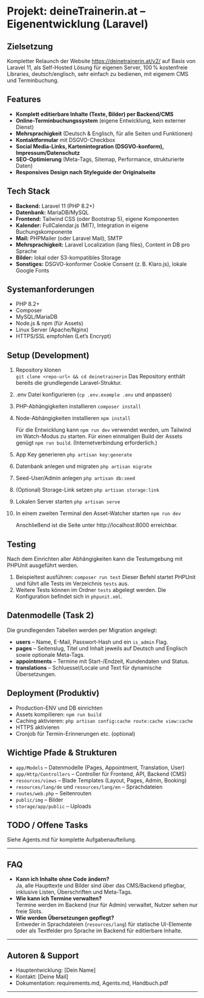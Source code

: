 # Projekt: deineTrainerin.at – Eigenentwicklung (Laravel)

## Zielsetzung
Kompletter Relaunch der Website https://deinetrainerin.at/v2/ auf Basis von Laravel 11, als Self-Hosted Lösung für eigenen Server, 100 % kostenfreie Libraries, deutsch/englisch, sehr einfach zu bedienen, mit eigenem CMS und Terminbuchung.

## Features
- **Komplett editierbare Inhalte (Texte, Bilder) per Backend/CMS**
- **Online-Terminbuchungssystem** (eigene Entwicklung, kein externer Dienst)
- **Mehrsprachigkeit** (Deutsch & Englisch, für alle Seiten und Funktionen)
- **Kontaktformular** mit DSGVO-Checkbox
- **Social Media-Links, Kartenintegration (DSGVO-konform), Impressum/Datenschutz**
- **SEO-Optimierung** (Meta-Tags, Sitemap, Performance, strukturierte Daten)
- **Responsives Design nach Styleguide der Originalseite**

## Tech Stack
- **Backend:** Laravel 11 (PHP 8.2+)
- **Datenbank:** MariaDB/MySQL
- **Frontend:** Tailwind CSS (oder Bootstrap 5), eigene Komponenten
- **Kalender:** FullCalendar.js (MIT), Integration in eigene Buchungskomponente
- **Mail:** PHPMailer (oder Laravel Mail), SMTP
- **Mehrsprachigkeit:** Laravel Localization (lang files), Content in DB pro Sprache
- **Bilder:** lokal oder S3-kompatibles Storage
- **Sonstiges:** DSGVO-konformer Cookie Consent (z. B. Klaro.js), lokale Google Fonts

## Systemanforderungen
- PHP 8.2+
- Composer
- MySQL/MariaDB
- Node.js & npm (für Assets)
- Linux Server (Apache/Nginx)
- HTTPS/SSL empfohlen (Let’s Encrypt)

## Setup (Development)
1. Repository klonen  
   `git clone <repo-url> && cd deinetrainerin`
   Das Repository enthält bereits die grundlegende Laravel-Struktur.
2. .env Datei konfigurieren (`cp .env.example .env` und anpassen)
3. PHP-Abhängigkeiten installieren
   `composer install`
4. Node-Abhängigkeiten installieren
   `npm install`
   
   Für die Entwicklung kann `npm run dev` verwendet werden,
   um Tailwind im Watch-Modus zu starten. Für einen einmaligen
   Build der Assets genügt `npm run build`.
   (Internetverbindung erforderlich.)
5. App Key generieren
   `php artisan key:generate`
6. Datenbank anlegen und migraten
   `php artisan migrate`
7. Seed-User/Admin anlegen
   `php artisan db:seed`
8. (Optional) Storage-Link setzen
   `php artisan storage:link`
9. Lokalen Server starten
   `php artisan serve`
10. In einem zweiten Terminal den Asset-Watcher starten
    `npm run dev`

    Anschließend ist die Seite unter http://localhost:8000 erreichbar.

## Testing
Nach dem Einrichten aller Abhängigkeiten kann die Testumgebung mit PHPUnit ausgeführt werden.

1. Beispieltest ausführen:
   `composer run test`
   Dieser Befehl startet PHPUnit und führt alle Tests im Verzeichnis `tests` aus.
2. Weitere Tests können im Ordner `tests` abgelegt werden. Die Konfiguration befindet sich in `phpunit.xml`.

## Datenmodelle (Task 2)
Die grundlegenden Tabellen werden per Migration angelegt:
- **users** – Name, E-Mail, Passwort-Hash und ein `is_admin` Flag.
- **pages** – Seitenslug, Titel und Inhalt jeweils auf Deutsch und Englisch sowie optionale Meta-Tags.
- **appointments** – Termine mit Start-/Endzeit, Kundendaten und Status.
- **translations** – Schluessel/Locale und Text für dynamische Übersetzungen.


## Deployment (Produktiv)
- Production-ENV und DB einrichten
- Assets kompilieren: `npm run build`
- Caching aktivieren: `php artisan config:cache route:cache view:cache`
- HTTPS aktivieren
- Cronjob für Termin-Erinnerungen etc. (optional)

## Wichtige Pfade & Strukturen
- `app/Models` – Datenmodelle (Pages, Appointment, Translation, User)
- `app/Http/Controllers` – Controller für Frontend, API, Backend (CMS)
- `resources/views` – Blade Templates (Layout, Pages, Admin, Booking)
- `resources/lang/de` und `resources/lang/en` – Sprachdateien
- `routes/web.php` – Seitenrouten
- `public/img` – Bilder
- `storage/app/public` – Uploads

## TODO / Offene Tasks
Siehe Agents.md für komplette Aufgabenaufteilung.

---

## FAQ
- **Kann ich Inhalte ohne Code ändern?**  
  Ja, alle Haupttexte und Bilder sind über das CMS/Backend pflegbar, inklusive Listen, Überschriften und Meta-Tags.
- **Wie kann ich Termine verwalten?**  
  Termine werden im Backend (nur für Admin) verwaltet, Nutzer sehen nur freie Slots.
- **Wie werden Übersetzungen gepflegt?**  
  Entweder in Sprachdateien (`resources/lang`) für statische UI-Elemente oder als Textfelder pro Sprache im Backend für editierbare Inhalte.

---

## Autoren & Support
- Hauptentwicklung: [Dein Name]
- Kontakt: [Deine Mail]
- Dokumentation: requirements.md, Agents.md, Handbuch.pdf

---

